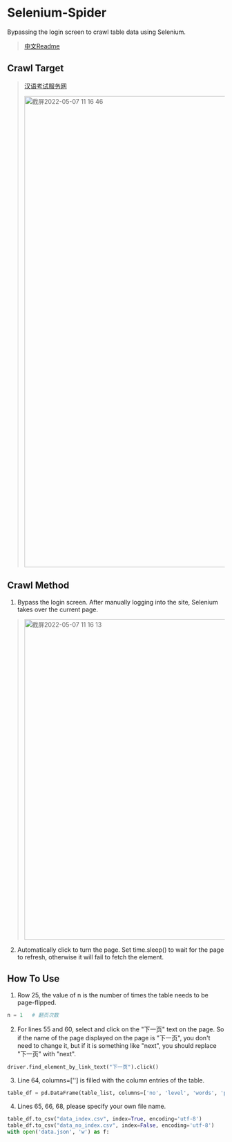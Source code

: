 # Selenium-Spider
Bypassing the login screen to crawl table data using Selenium.

> [中文Readme]()

## Crawl Target

> [汉语考试服务网](http://www.chinesetest.cn/userlogin.do)
>
> <img width="1090" alt="截屏2022-05-07 11 16 46" src="https://user-images.githubusercontent.com/47048401/167235903-c1ab39dd-17d3-478d-a06b-639c6aca2662.png">


## Crawl Method

1. Bypass the login screen. After manually logging into the site, Selenium takes over the current page.

> <img width="742" alt="截屏2022-05-07 11 16 13" src="https://user-images.githubusercontent.com/47048401/167235911-acc3cd56-3e2f-415c-9e04-ca882a2bcd98.png">

2. Automatically click to turn the page. Set time.sleep() to wait for the page to refresh, otherwise it will fail to fetch the element.

## How To Use

1. Row 25, the value of n is the number of times the table needs to be page-flipped.

```python
n = 1   # 翻页次数
```



2. For lines 55 and 60, select and click on the "下一页" text on the page. So if the name of the page displayed on the page is "下一页", you don't need to change it, but if it is something like "next", you should replace "下一页" with "next".

```python
driver.find_element_by_link_text("下一页").click()
```

3. Line 64, columns=[''] is filled with the column entries of the table.

```python
table_df = pd.DataFrame(table_list, columns=['no', 'level', 'words', 'pinyin', 'character'])
```

4. Lines 65, 66, 68, please specify your own file name.

```python
table_df.to_csv("data_index.csv", index=True, encoding='utf-8')
table_df.to_csv("data_no_index.csv", index=False, encoding='utf-8')
with open('data.json', 'w') as f:
```





